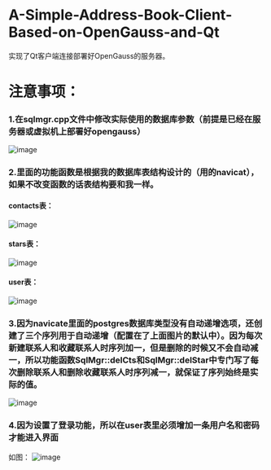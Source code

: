 # A-Simple-Address-Book-Client-Based-on-OpenGauss-and-Qt
实现了Qt客户端连接部署好OpenGauss的服务器。
# 注意事项：
### 1.在sqlmgr.cpp文件中修改实际使用的数据库参数（前提是已经在服务器或虚拟机上部署好opengauss）
![image](https://github.com/su322/A-Simple-Address-Book-Client-Based-on-OpenGauss-and-Qt/assets/85404658/1b3351ef-0be4-4c7a-92ce-292d4a406731)

### 2.里面的功能函数是根据我的数据库表结构设计的（用的navicat），如果不改变函数的话表结构要和我一样。
#### contacts表：

![image](https://github.com/su322/A-Simple-Address-Book-Client-Based-on-OpenGauss-and-Qt/assets/85404658/924509b5-e416-4c94-a6aa-15ed4ecc4981)
#### stars表：

![image](https://github.com/su322/A-Simple-Address-Book-Client-Based-on-OpenGauss-and-Qt/assets/85404658/ea168e9e-e609-44d6-bfe3-508fbc09b6e9)
#### user表：

![image](https://github.com/su322/A-Simple-Address-Book-Client-Based-on-OpenGauss-and-Qt/assets/85404658/e314badf-73b4-4859-998e-8a96390212ab)

### 3.因为navicate里面的postgres数据库类型没有自动递增选项，还创建了三个序列用于自动递增（配置在了上面图片的默认中）。因为每次新建联系人和收藏联系人时序列加一，但是删除的时候又不会自动减一，所以功能函数SqlMgr::delCts和SqlMgr::delStar中专门写了每次删除联系人和删除收藏联系人时序列减一，就保证了序列始终是实际的值。
![image](https://github.com/su322/A-Simple-Address-Book-Client-Based-on-OpenGauss-and-Qt/assets/85404658/7694c8d8-8551-4fe6-97e0-f7cd43622dc9)

### 4.因为设置了登录功能，所以在user表里必须增加一条用户名和密码才能进入界面
如图：
![image](https://github.com/su322/A-Simple-Address-Book-Client-Based-on-OpenGauss-and-Qt/assets/85404658/094e76be-ee98-4692-a58a-d5a64cbd3690)
